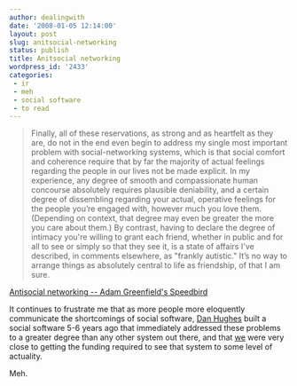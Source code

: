 ```yaml
---
author: dealingwith
date: '2008-01-05 12:14:00'
layout: post
slug: anitsocial-networking
status: publish
title: Anitsocial networking
wordpress_id: '2433'
categories:
 - ir
 - meh
 - social software
 - to read
---
```


> Finally, all of these reservations, as strong and as heartfelt as they are,
do not in the end even begin to address my single most important problem with
social-networking systems, which is that social comfort and coherence require
that by far the majority of actual feelings regarding the people in our lives
not be made explicit. In my experience, any degree of smooth and compassionate
human concourse absolutely requires plausible deniability, and a certain
degree of dissembling regarding your actual, operative feelings for the people
you’re engaged with, however much you love them. (Depending on context, that
degree may even be greater the more you care about them.) By contrast, having
to declare the degree of intimacy you're willing to grant each friend, whether
in public and for all to see or simply so that they see it, is a state of
affairs I've described, in comments elsewhere, as "frankly autistic." It’s no
way to arrange things as absolutely central to life as friendship, of that I
am sure.

[Antisocial networking -- Adam Greenfield's Speedbird][1]

It continues to frustrate me that as more people more eloquently communicate
the shortcomings of social software, [Dan Hughes][2] built a social software
5-6 years ago that immediately addressed these problems to a greater degree
than any other system out there, and that [we][3] were very close to getting
the funding required to see that system to some level of actuality.

Meh.

   [1]: http://speedbird.wordpress.com/2007/12/09/antisocial-networking/

   [2]: http://theyblinked.com

   [3]: http://integrationresearch.org

